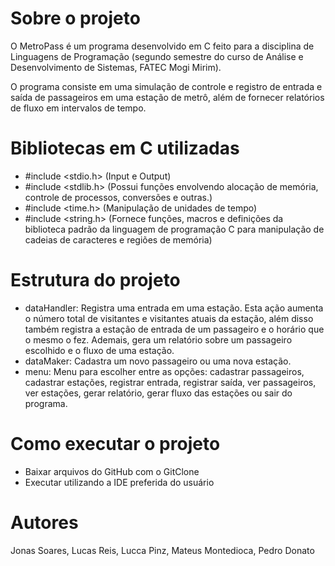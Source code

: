# Sobre o projeto

O MetroPass é um programa desenvolvido em C feito para a disciplina de Linguagens de Programação (segundo semestre do curso de Análise e Desenvolvimento de Sistemas, FATEC Mogi Mirim).

O programa consiste em uma simulação de controle e registro de entrada e saída de passageiros em uma estação de metrô, além de fornecer relatórios de fluxo em intervalos de tempo.

# Bibliotecas em C utilizadas

- #include <stdio.h> (Input e Output)
- #include <stdlib.h> (Possui funções envolvendo alocação de memória, controle de processos, conversões e outras.)
- #include <time.h> (Manipulação de unidades de tempo)
- #include <string.h> (Fornece funções, macros e definições da biblioteca padrão da linguagem de programação C para manipulação de cadeias de caracteres e regiões de memória)

# Estrutura do projeto 

- dataHandler: Registra uma entrada em uma estação. Esta ação aumenta o número total de visitantes e visitantes atuais da estação, além disso também registra a estação de entrada de um passageiro e o horário que o mesmo o fez. Ademais, gera um relatório sobre um passageiro escolhido e o fluxo de uma estação.
- dataMaker: Cadastra um novo passageiro ou uma nova estação.
- menu: Menu para escolher entre as opções: cadastrar passageiros, cadastrar estações, registrar entrada, registrar saída, ver passageiros, ver estações, gerar relatório, gerar fluxo das estações ou sair do programa.

# Como executar o projeto

- Baixar arquivos do GitHub com o GitClone
- Executar utilizando a IDE preferida do usuário

# Autores

Jonas Soares, Lucas Reis, Lucca Pinz, Mateus Montedioca, Pedro Donato
